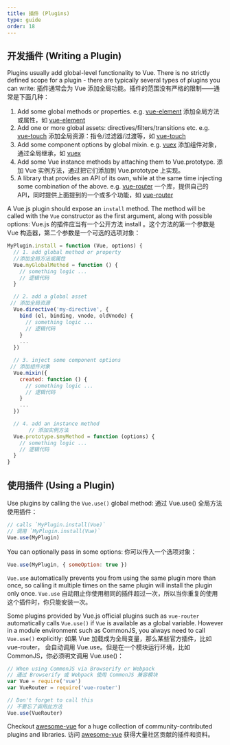 ```yaml
---
title: 插件 (Plugins)
type: guide
order: 18
---
```


## 开发插件 (Writing a Plugin)

Plugins usually add global-level functionality to Vue. There is no strictly defined scope for a plugin - there are typically several types of plugins you can write:
插件通常会为 Vue 添加全局功能。插件的范围没有严格的限制——通常是下面几种：

1. Add some global methods or properties. e.g. [vue-element](https://github.com/vuejs/vue-element)
添加全局方法或属性，如 [vue-element](https://github.com/vuejs/vue-element)
2. Add one or more global assets: directives/filters/transitions etc. e.g. [vue-touch](https://github.com/vuejs/vue-touch)
添加全局资源：指令/过滤器/过渡等，如 [vue-touch](https://github.com/vuejs/vue-touch)
3. Add some component options by global mixin. e.g. [vuex](https://github.com/vuejs/vuex)
添加组件对象，通过全局继承，如 [vuex](https://github.com/vuejs/vuex)
4. Add some Vue instance methods by attaching them to Vue.prototype.
添加 Vue 实例方法，通过把它们添加到 Vue.prototype 上实现。
5. A library that provides an API of its own, while at the same time injecting some combination of the above. e.g. [vue-router](https://github.com/vuejs/vue-router)
一个库，提供自己的 API，同时提供上面提到的一个或多个功能，如 [vue-router](https://github.com/vuejs/vue-router)

A Vue.js plugin should expose an `install` method. The method will be called with the `Vue` constructor as the first argument, along with possible options:
Vue.js 的插件应当有一个公开方法 install 。这个方法的第一个参数是 Vue 构造器，第二个参数是一个可选的选项对象：

``` js
MyPlugin.install = function (Vue, options) {
  // 1. add global method or property
  //添加全局方法或属性
  Vue.myGlobalMethod = function () {
    // something logic ...
    // 逻辑代码
  }

  // 2. add a global asset
 // 添加全局资源
  Vue.directive('my-directive', {
    bind (el, binding, vnode, oldVnode) {
      // something logic ...
      // 逻辑代码
    }
    ...
  })

  // 3. inject some component options
 // 添加组件对象
  Vue.mixin({
    created: function () {
      // something logic ...
      // 逻辑代码
    }
    ...
  })

  // 4. add an instance method
       // 添加实例方法
  Vue.prototype.$myMethod = function (options) {
    // something logic ...
    // 逻辑代码
  }
}
```

## 使用插件 (Using a Plugin)

Use plugins by calling the `Vue.use()` global method:
通过 Vue.use() 全局方法使用插件：

``` js
// calls `MyPlugin.install(Vue)`
// 调用 `MyPlugin.install(Vue)`
Vue.use(MyPlugin)
```

You can optionally pass in some options:
你可以传入一个选项对象：

``` js
Vue.use(MyPlugin, { someOption: true })
```

`Vue.use` automatically prevents you from using the same plugin more than once, so calling it multiple times on the same plugin will install the plugin only once.
`Vue.use` 自动阻止你使用相同的插件超过一次，所以当你重复的使用这个插件时，你只能安装一次。

Some plugins provided by Vue.js official plugins such as `vue-router` automatically calls `Vue.use()` if `Vue` is available as a global variable. However in a module environment such as CommonJS, you always need to call `Vue.use()` explicitly:
如果 Vue 加载成为全局变量，那么某些官方插件，比如 vue-router， 会自动调用 Vue.use。但是在一个模块运行环境，比如 CommonJS，你必须明文调用 Vue.use()：

``` js
// When using CommonJS via Browserify or Webpack
// 通过 Browserify 或 Webpack 使用 CommonJS 兼容模块
var Vue = require('vue')
var VueRouter = require('vue-router')

// Don't forget to call this
// 不要忘了调用此方法
Vue.use(VueRouter)
```

Checkout [awesome-vue](https://github.com/vuejs/awesome-vue#libraries--plugins) for a huge collection of community-contributed plugins and libraries.
访问 [awesome-vue](https://github.com/vuejs/awesome-vue#libraries--plugins) 获得大量社区贡献的插件和资料。



